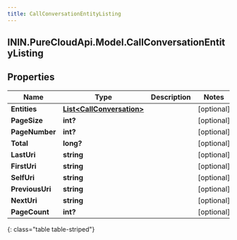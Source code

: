 ```yaml
---
title: CallConversationEntityListing
---
```

## ININ.PureCloudApi.Model.CallConversationEntityListing

## Properties

|Name | Type | Description | Notes|
|------------ | ------------- | ------------- | -------------|
| **Entities** | [**List&lt;CallConversation&gt;**](CallConversation.html) |  | [optional] |
| **PageSize** | **int?** |  | [optional] |
| **PageNumber** | **int?** |  | [optional] |
| **Total** | **long?** |  | [optional] |
| **LastUri** | **string** |  | [optional] |
| **FirstUri** | **string** |  | [optional] |
| **SelfUri** | **string** |  | [optional] |
| **PreviousUri** | **string** |  | [optional] |
| **NextUri** | **string** |  | [optional] |
| **PageCount** | **int?** |  | [optional] |
{: class="table table-striped"}


